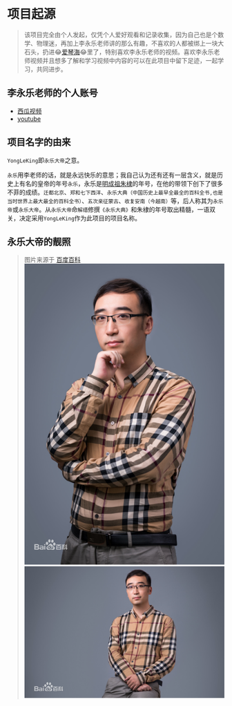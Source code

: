# 项目起源
> 该项目完全由个人发起，仅凭个人爱好观看和记录收集，因为自己也是个数学、物理迷，再加上李永乐老师讲的那么有趣，不喜欢的人都被绑上一块大石头，扔进:joy:[爱琴海](https://www.bilibili.com/video/av56276512/?spm_id_from=333.788.videocard.2):joy:里了，特别喜欢李永乐老师的视频。喜欢李永乐老师视频并且想多了解和学习视频中内容的可以在此项目中留下足迹，一起学习，共同进步。
> 
> 
## 李永乐老师的个人账号
- [西瓜视频](https://www.ixigua.com/home/4234740937/)
- [youtube](https://www.youtube.com/channel/UCSs4A6HYKmHA2MG_0z-F0xw)

## 项目名字的由来
`YongLeKing`即`永乐大帝`之意。

`永乐`用李老师的话，就是永远快乐的意思；我自己认为还有还有一层含义，就是历史上有名的皇帝的年号`永乐`，永乐是[明成祖朱棣](https://baike.baidu.com/item/%E6%9C%B1%E6%A3%A3/183597?fr=aladdin)的年号，在他的带领下创下了很多不菲的成绩。`迁都北京`、`郑和七下西洋`、`永乐大典（中国历史上最早全最全的百科全书,也是当时世界上最大最全的百科全书）`、`五次亲征蒙古`、`收复安南（今越南）`等，后人称其为`永乐帝`或`永乐大帝`。从`永乐大帝`命`解缙`修撰`《永乐大典》`和朱棣的年号取出精髓，一语双关，决定采用`YongLeKing`作为此项目的项目名称。

## 永乐大帝的靓照
> 图片来源于 [百度百科](https://baike.baidu.com/item/%E6%9D%8E%E6%B0%B8%E4%B9%90/1302180?fr=aladdin)
![李永乐1](pictures/李永乐1.png)
![李永乐2](pictures/李永乐2.png)


